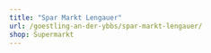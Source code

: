 ```yaml
---
title: "Spar Markt Lengauer"
url: /goestling-an-der-ybbs/spar-markt-lengauer/
shop: Supermarkt
---
```

